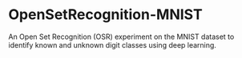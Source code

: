 # OpenSetRecognition-MNIST
An Open Set Recognition (OSR) experiment on the MNIST dataset to identify known and unknown digit classes using deep learning.
